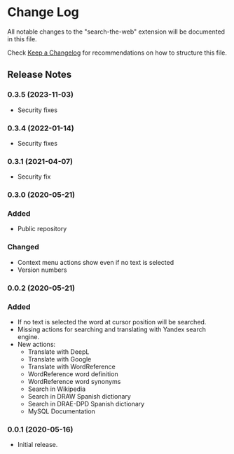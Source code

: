 # Change Log

All notable changes to the "search-the-web" extension will be documented in this file.

Check [Keep a Changelog](http://keepachangelog.com/) for recommendations on how to structure this file.


## Release Notes

### 0.3.5 (2023-11-03)
- Security fixes

### 0.3.4 (2022-01-14)
- Security fixes

### 0.3.1 (2021-04-07)
- Security fix

### 0.3.0 (2020-05-21)
### Added
- Public repository
### Changed
- Context menu actions show even if no text is selected
- Version numbers
  
### 0.0.2 (2020-05-21)
### Added
- If no text is selected the word at cursor position will be searched.
- Missing actions for searching and translating with Yandex search engine.
- New actions:
  - Translate with DeepL
  - Translate with Google
  - Translate with WordReference
  - WordReference word definition
  - WordReference word synonyms
  - Search in Wikipedia
  - Search in DRAW Spanish dictionary
  - Search in DRAE-DPD Spanish dictionary
  - MySQL Documentation

### 0.0.1 (2020-05-16)

- Initial release.
